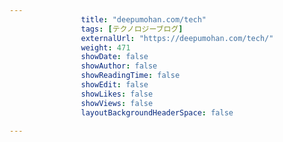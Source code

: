 ---
                title: "deepumohan.com/tech"
                tags: [テクノロジーブログ]
                externalUrl: "https://deepumohan.com/tech/"
                weight: 471
                showDate: false
                showAuthor: false
                showReadingTime: false
                showEdit: false
                showLikes: false
                showViews: false
                layoutBackgroundHeaderSpace: false
                ---

